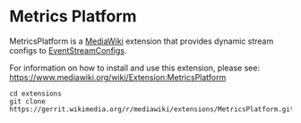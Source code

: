 # Metrics Platform

MetricsPlatform is a [MediaWiki](https://www.mediawiki.org/) extension that provides dynamic stream configs
to [EventStreamConfigs](https://wikitech.wikimedia.org/wiki/Event_Platform/Stream_Configuration).

For information on how to install and use this extension, please see: https://www.mediawiki.org/wiki/Extension:MetricsPlatform

	cd extensions
	git clone https://gerrit.wikimedia.org/r/mediawiki/extensions/MetricsPlatform.git

